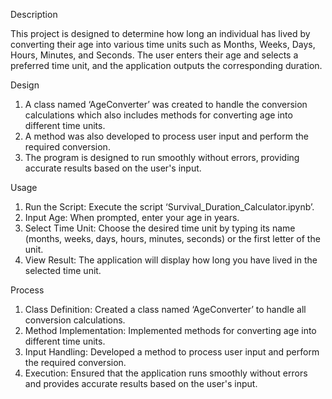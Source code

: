 Description

This project is designed to determine how long an individual has lived by converting their age into various time units such as Months, Weeks, Days, Hours, Minutes, and Seconds. The user enters their age and selects a preferred time unit, and the application outputs the corresponding duration.

Design
1.	A class named ‘AgeConverter’ was created to handle the conversion calculations which also includes methods for converting age into different time units.
2.	A method was also developed to process user input and perform the required conversion.
3.	The program is designed to run smoothly without errors, providing accurate results based on the user's input.

Usage
1.	Run the Script: Execute the script ‘Survival_Duration_Calculator.ipynb’.  
2.	Input Age: When prompted, enter your age in years.
3.	Select Time Unit: Choose the desired time unit by typing its name (months, weeks, days, hours, minutes, seconds) or the first letter of the unit.
4.	View Result: The application will display how long you have lived in the selected time unit.

Process
1.	Class Definition: Created a class named ‘AgeConverter’ to handle all conversion calculations.
2.	Method Implementation: Implemented methods for converting age into different time units.
3.	Input Handling: Developed a method to process user input and perform the required conversion.
4.	Execution: Ensured that the application runs smoothly without errors and provides accurate results based on the user's input.

